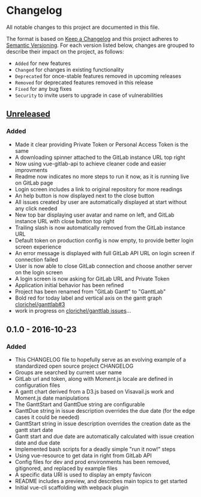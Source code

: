 # Changelog
All notable changes to this project are documented in this file.

The format is based on [Keep a Changelog](http://keepachangelog.com/) and this project adheres to [Semantic Versioning](http://semver.org/). For each version listed below, changes are grouped to describe their impact on the project, as follows:

- `Added` for new features
- `Changed` for changes in existing functionality
- `Deprecated` for once-stable features removed in upcoming releases
- `Removed` for deprecated features removed in this release
- `Fixed` for any bug fixes
- `Security` to invite users to upgrade in case of vulnerabilities

## [Unreleased]
### Added
- Made it clear providing Private Token or Personal Access Token is the same
- A downloading spinner attached to the GitLab instance URL top right
- Now using vue-gitlab-api to achieve cleaner code and easier improvments
- Readme now indicates no more steps to run it now, as it is running live on GitLab page
- Login screen includes a link to original repository for more readings
- An help button is now displayed next to the close button
- All issues created by user are automatically displayed at start without any click needed
- New top bar displaying user avatar and name on left, and GitLab instance URL with close button top right
- Trailing slash is now automatically removed from the GitLab instance URL
- Default token on production config is now empty, to provide better login screen experience
- An error message is displayed with full GitLab API URL on login screen if connection failed
- User is now able to close GitLab connection and choose another server on the login screen
- A login screen is now asking for GitLab URL and Private Token
- Application initial behavior has been refined
- Project has been renamed from "GitLab Gantt" to "GanttLab"
- Bold red for today label and vertical axis on the gantt graph [clorichel/ganttlab#3](https://gitlab.com/clorichel/ganttlab/issues/3)
- work in progress on [clorichel/ganttlab issues](https://gitlab.com/clorichel/ganttlab/issues?scope=all&state=opened&utf8=%E2%9C%93&label_name%5B%5D=Feature)...

## 0.1.0 - 2016-10-23
### Added
- This CHANGELOG file to hopefully serve as an evolving example of a standardized open source project CHANGELOG
- Groups are searched by current user name
- GitLab url and token, along with Moment.js locale are defined in configuration files
- A gantt chart derived from a D3.js based on Visavail.js work and Moment.js date manipulations
- The GanttStart and GanttDue string are configurable
- GanttDue string in issue description overrides the due date (for the edge cases it could be needed)
- GanttStart string in issue description overrides the creation date as the gantt start date
- Gantt start and due date are automatically calculated with issue creation date and due date
- Implemented bash scripts for a deadly simple "run it now!" steps
- Using vue-resource to get data in right from GitLab API
- Config files for dev and prod environments has been removed, gitignored, and replaced by example files
- A specific data URI is used to display an empty favicon
- README includes a preview, and describes main topics to get started
- Initial vue-cli scaffolding with webpack plugin

[Unreleased]: https://gitlab.com/clorichel/ganttlab/compare/v0.1.0...master